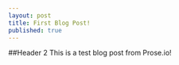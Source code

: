 ```yaml
---
layout: post
title: First Blog Post!
published: true
---
```

##Header 2
This is a test blog post from Prose.io!

